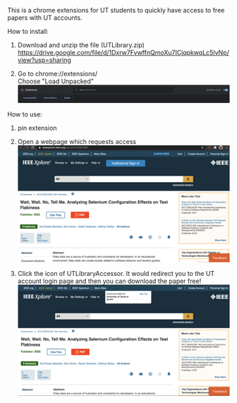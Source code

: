 This is a chrome extensions for UT students to quickly have access to free papers with UT accounts.

How to install:    
1. Download and unzip the file (UTLibrary.zip)
https://drive.google.com/file/d/1Dxrw7FvwffnQmoXu7ICjqpkwqLc5IvNp/view?usp=sharing

2. Go to chrome://extensions/    
Choose "Load Unpacked"
![](pic/Extensions.png)

How to use:
1. pin extension

2. Open a webpage which requests access
![](pic/snapshot1.png)

3. Click the icon of UTLibraryAccessor. It would redirect you to the UT account login page and then you can download the paper free!
![](pic/snapshot2.png)